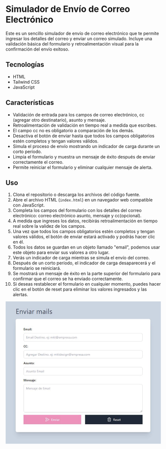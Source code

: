 # Simulador de Envío de Correo Electrónico

Este es un sencillo simulador de envío de correo electrónico que te permite ingresar los detalles del correo y enviar un correo simulado. Incluye una validación básica del formulario y retroalimentación visual para la confirmación del envío exitoso.

## Tecnologías
- HTML
- Tailwind CSS
- JavaScript

## Características

- Validación de entrada para los campos de correo electrónico, cc (agregar otro destinatario), asunto y mensaje.
- Retroalimentación de validación en tiempo real a medida que escribes.
- El campo cc no es obligatorio a comparación de los demás.
- Desactiva el botón de enviar hasta que todos los campos obligatorios estén completos y tengan valores válidos.
- Simula el proceso de envío mostrando un indicador de carga durante un corto período.
- Limpia el formulario y muestra un mensaje de éxito después de enviar correctamente el correo.
- Permite reiniciar el formulario y eliminar cualquier mensaje de alerta.

## Uso

1. Clona el repositorio o descarga los archivos del código fuente.
2. Abre el archivo HTML (`index.html`) en un navegador web compatible con JavaScript.
3. Completa los campos del formulario con los detalles del correo electrónico: correo electrónico asunto, mensaje y cc(opcional).
4. A medida que ingreses los datos, recibirás retroalimentación en tiempo real sobre la validez de los campos.
5. Una vez que todos los campos obligatorios estén completos y tengan valores válidos, el botón de enviar estará activado y podrás hacer clic en él.
6. Todos los datos se guardan en un objeto llamado "email", podemos usar este objeto para enviar sus valores a otro lugar.
7. Verás un indicador de carga mientras se simula el envío del correo.
8. Después de un corto período, el indicador de carga desaparecerá y el formulario se reiniciará.
9. Se mostrará un mensaje de éxito en la parte superior del formulario para confirmar que el correo se ha enviado correctamente.
10. Si deseas restablecer el formulario en cualquier momento, puedes hacer clic en el botón de reset para eliminar los valores ingresados y las alertas.

<p align="center">
  <img src="img/img_readme.JPG" alt="Captura de pantalla">
</p>